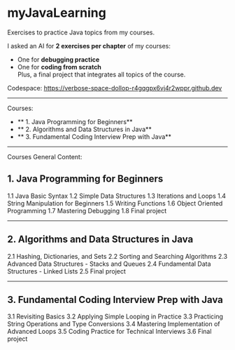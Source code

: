 # myJavaLearning

Exercises to practice Java topics from my courses.

I asked an AI for **2 exercises per chapter** of my courses:  
- One for **debugging practice**  
- One for **coding from scratch**  
Plus, a final project that integrates all topics of the course.

Codespace:
https://verbose-space-dollop-r4gqgpx6vj4r2wppr.github.dev

---

Courses:
- ** 1. Java Programming for Beginners**
- ** 2. Algorithms and Data Structures in Java**
- ** 3. Fundamental Coding Interview Prep with Java**

---

Courses General Content:

## 1. Java Programming for Beginners

1.1 Java Basic Syntax
1.2 Simple Data Structures 
1.3 Iterations and Loops
1.4 String Manipulation for Beginners
1.5 Writing Functions
1.6 Object Oriented Programming 
1.7 Mastering Debugging
1.8 Final project

---

## 2. Algorithms and Data Structures in Java

2.1 Hashing, Dictionaries, and Sets
2.2 Sorting and Searching Algorithms
2.3 Advanced Data Structures - Stacks and Queues
2.4 Fundamental Data Structures - Linked Lists
2.5 Final project

---

## 3. Fundamental Coding Interview Prep with Java

3.1 Revisiting Basics
3.2 Applying Simple Looping in Practice
3.3 Practicing String Operations and Type Conversions
3.4 Mastering Implementation of Advanced Loops
3.5 Coding Practice for Technical Interviews
3.6 Final project
